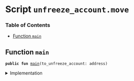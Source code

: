 
<a name="SCRIPT"></a>

# Script `unfreeze_account.move`

### Table of Contents

-  [Function `main`](#SCRIPT_main)



<a name="SCRIPT_main"></a>

## Function `main`



<pre><code><b>public</b> <b>fun</b> <a href="#SCRIPT_main">main</a>(to_unfreeze_account: address)
</code></pre>



<details>
<summary>Implementation</summary>


<pre><code><b>fun</b> <a href="#SCRIPT_main">main</a>(to_unfreeze_account: address) {
    <a href="../../modules/doc/libra_account.md#0x0_LibraAccount_unfreeze_account">LibraAccount::unfreeze_account</a>(to_unfreeze_account)
}
</code></pre>



</details>
